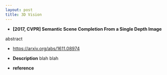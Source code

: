 ```yaml
---
layout: post
title: 3D Vision
---
```

- **[2017, CVPR] Semantic Scene Completion From a Single Depth Image** 

abstract
 - https://arxiv.org/abs/1611.08974

 - **Description**
	blah blah
 - **reference**
